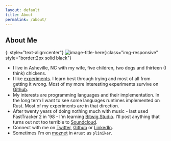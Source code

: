 ```yaml
---
layout: default
title: About
permalink: /about/
---
```


## About Me

{: style="text-align:center"}
![image-title-here](https://avatars2.githubusercontent.com/u/1785642){:class="img-responsive" style="border:2px solid black"}

* I live in Asheville, NC with my wife, five children, two dogs and thirteen (I think)
  chickens.
* I like [experiments](https://jvns.ca/blog/2017/01/04/rules-of-programming-experiments/).
  I learn best through trying and most of all from getting it wrong. Most of my more
  interesting experiments survive on [Github](https://github.com/pliniker).
* My interests are programming languages and their implementation. In the long term
  I want to see some languages runtimes implemented on Rust. Most of my experiments
  are in that direction.
* After twenty years of doing nothing much with music - last used FastTracker 2 in '98 -
  I'm learning [Bitwig Studio](https://bitwig.com). I'll post anything that turns out
  not too terrible to [Soundcloud](https://soundcloud.com/peterliniker).
* Connect with me on [Twitter](https://twitter.com/peterliniker),
  [Github](https://github.com/pliniker) or [LinkedIn](https://www.linkedin.com/in/liniker/).
* Sometimes I'm on [moznet](https://wiki.mozilla.org/IRC) in `#rust` as `pliniker`.
